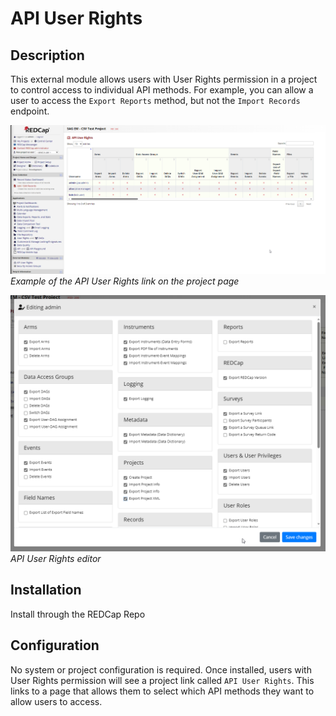 # API User Rights

## Description
This external module allows users with User Rights permission in a project to control access to individual API methods. For example, you can allow a user to access the `Export Reports` method, but not the `Import Records` endpoint.

![Example1](api_user_rights_project_page.png)
*Example of the API User Rights link on the project page*

![Example2](api_user_rights_editor.png)
*API User Rights editor*

## Installation
Install through the REDCap Repo

## Configuration
No system or project configuration is required. Once installed, users with User Rights permission will see a project link called `API User Rights`. This links to a page that allows them to select which API methods they want to allow users to access.

